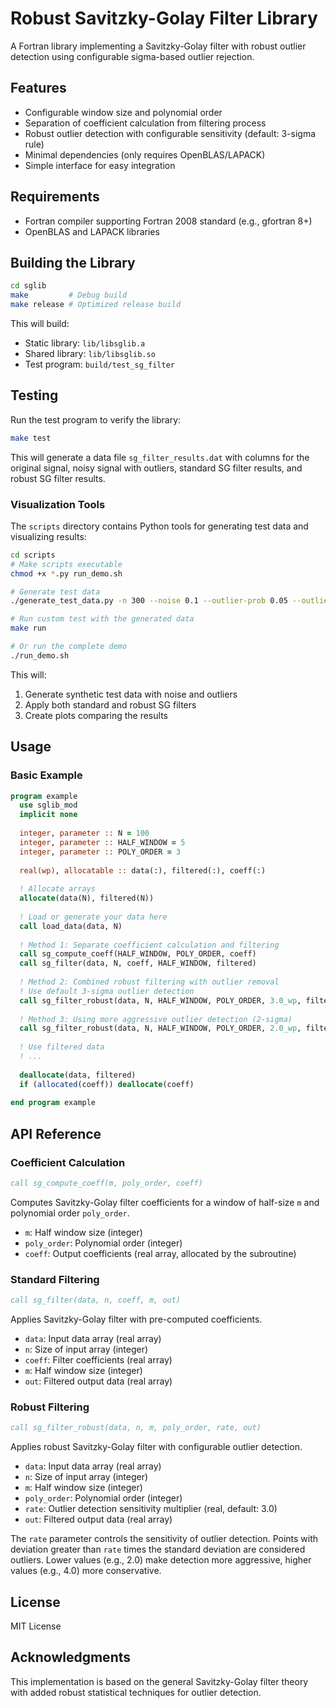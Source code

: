 # Robust Savitzky-Golay Filter Library

A Fortran library implementing a Savitzky-Golay filter with robust outlier detection using configurable sigma-based outlier rejection.

## Features

- Configurable window size and polynomial order
- Separation of coefficient calculation from filtering process
- Robust outlier detection with configurable sensitivity (default: 3-sigma rule)
- Minimal dependencies (only requires OpenBLAS/LAPACK)
- Simple interface for easy integration

## Requirements

- Fortran compiler supporting Fortran 2008 standard (e.g., gfortran 8+)
- OpenBLAS and LAPACK libraries

## Building the Library

```bash
cd sglib
make         # Debug build
make release # Optimized release build
```

This will build:
- Static library: `lib/libsglib.a`
- Shared library: `lib/libsglib.so`
- Test program: `build/test_sg_filter`

## Testing

Run the test program to verify the library:

```bash
make test
```

This will generate a data file `sg_filter_results.dat` with columns for the original signal, noisy signal with outliers, standard SG filter results, and robust SG filter results.

### Visualization Tools

The `scripts` directory contains Python tools for generating test data and visualizing results:

```bash
cd scripts
# Make scripts executable
chmod +x *.py run_demo.sh

# Generate test data
./generate_test_data.py -n 300 --noise 0.1 --outlier-prob 0.05 --outlier-scale 5.0 -p

# Run custom test with the generated data
make run

# Or run the complete demo
./run_demo.sh
```

This will:
1. Generate synthetic test data with noise and outliers
2. Apply both standard and robust SG filters
3. Create plots comparing the results

## Usage

### Basic Example

```fortran
program example
  use sglib_mod
  implicit none
  
  integer, parameter :: N = 100
  integer, parameter :: HALF_WINDOW = 5
  integer, parameter :: POLY_ORDER = 3
  
  real(wp), allocatable :: data(:), filtered(:), coeff(:)
  
  ! Allocate arrays
  allocate(data(N), filtered(N))
  
  ! Load or generate your data here
  call load_data(data, N)
  
  ! Method 1: Separate coefficient calculation and filtering
  call sg_compute_coeff(HALF_WINDOW, POLY_ORDER, coeff)
  call sg_filter(data, N, coeff, HALF_WINDOW, filtered)
  
  ! Method 2: Combined robust filtering with outlier removal
  ! Use default 3-sigma outlier detection
  call sg_filter_robust(data, N, HALF_WINDOW, POLY_ORDER, 3.0_wp, filtered)
  
  ! Method 3: Using more aggressive outlier detection (2-sigma)
  call sg_filter_robust(data, N, HALF_WINDOW, POLY_ORDER, 2.0_wp, filtered)
  
  ! Use filtered data
  ! ...
  
  deallocate(data, filtered)
  if (allocated(coeff)) deallocate(coeff)
  
end program example
```

## API Reference

### Coefficient Calculation

```fortran
call sg_compute_coeff(m, poly_order, coeff)
```

Computes Savitzky-Golay filter coefficients for a window of half-size `m` and polynomial order `poly_order`.

- `m`: Half window size (integer)
- `poly_order`: Polynomial order (integer)
- `coeff`: Output coefficients (real array, allocated by the subroutine)

### Standard Filtering

```fortran
call sg_filter(data, n, coeff, m, out)
```

Applies Savitzky-Golay filter with pre-computed coefficients.

- `data`: Input data array (real array)
- `n`: Size of input array (integer)
- `coeff`: Filter coefficients (real array)
- `m`: Half window size (integer)
- `out`: Filtered output data (real array)

### Robust Filtering

```fortran
call sg_filter_robust(data, n, m, poly_order, rate, out)
```

Applies robust Savitzky-Golay filter with configurable outlier detection.

- `data`: Input data array (real array)
- `n`: Size of input array (integer)
- `m`: Half window size (integer)
- `poly_order`: Polynomial order (integer)
- `rate`: Outlier detection sensitivity multiplier (real, default: 3.0)
- `out`: Filtered output data (real array)

The `rate` parameter controls the sensitivity of outlier detection. Points with deviation greater than `rate` times the standard deviation are considered outliers. Lower values (e.g., 2.0) make detection more aggressive, higher values (e.g., 4.0) more conservative.

## License

MIT License

## Acknowledgments

This implementation is based on the general Savitzky-Golay filter theory with added robust statistical techniques for outlier detection. 
